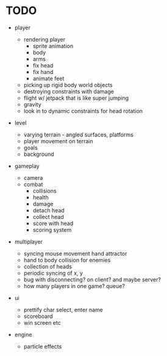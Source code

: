 # TODO

* player
  * rendering player
    * sprite animation
    * body
    * arms
    * fix head
    * fix hand
    * animate feet
  * picking up rigid body world objects
  * destroying constraints with damage
  * flight w/ jetpack that is like super jumping
  * gravity
  * look in to dynamic constraints for head rotation

* level
  * varying terrain - angled surfaces, platforms
  * player movement on terrain
  * goals
  * background

* gameplay
  * camera
  * combat
    * collisions
    * health
    * damage
    * detach head
    * collect head
    * score with head
    * scoring system

* multiplayer
  * syncing mouse movement hand attractor
  * hand to body collision for enemies
  * collection of heads
  * periodic syncing of x, y
  * bug with disconnecting? on client? and maybe server?
  * how many players in one game? queue?

* ui
  * prettify char select, enter name
  * scoreboard
  * win screen etc

* engine
  * particle effects

